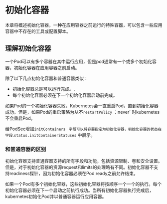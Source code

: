 # 初始化容器

本章将概述初始化容器，一种在应用容器之前运行的特殊容器，可以包含一些应用容器中不存在的工具或配置脚本。

## 理解初始化容器

一个Pod可以有多个容器在其中运行应用，但是pod通常有一个或多个初始化容器，初始化容器在应用容器之前启动。

除了以下几点初始化容器和普通容器类似：

- 初始化容器总是可以运行完成。.
- 每个初始化容器必须在下一个初始化容器启动前完成。

如果Pod的一个初始化容器失败，Kubernetes会一直重启Pod，直到初始化容器成功。但是，如果Pod的重启策略为从不`restartPolicy` ：never` 时kubernetes不会重启Pod。

给PodSec增加`initContainers` ` 字段可以将容器指定为初始化容器，初始化容器的状态在字段`.`status.initContainerStatuses` 中展示。

### 和普通容器的区别

初始化容器支持普通容器支持的所有字段和功能，包括资源限制、卷和安全设置。但是，对于初始化容器的资源request和limits的处理略有不同。初始化容器不支持readiness探针，因为初始化容器必须在Pod ready之前允许结束。

如果一个Pod有多个初始化容器，这些初始化容器将按顺序一个一个的执行。每个初始化容器必须在下一个启动之前执行成功。当所有初始化容器执行完成后，kubernetes初始化Pod并以普通容器运行应用容器。
